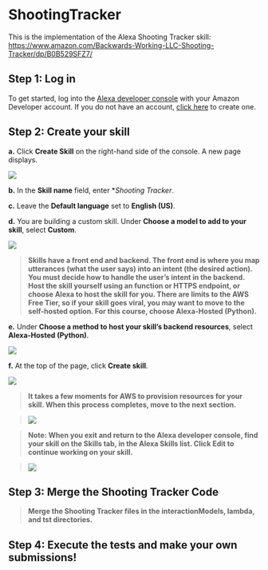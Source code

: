 # ShootingTracker
This is the implementation of the Alexa Shooting Tracker skill: https://www.amazon.com/Backwards-Working-LLC-Shooting-Tracker/dp/B0B529SFZ7/


## Step 1: Log in
To get started, log into the  [Alexa developer console](https://developer.amazon.com/alexa/console/ask)  with your Amazon Developer account. If you do not have an account,  [click here](https://www.amazon.com/ap/register?clientContext=131-0331464-9465436&openid.identity=http%3A%2F%2Fspecs.openid.net%2Fauth%2F2.0%2Fidentifier_select&siteState=clientContext%3D142-6935021-1894360%2CsourceUrl%3Dhttps%253A%252F%252Fdeveloper.amazon.com%252Falexa%2Csignature%3Doyixlki7Yxz8bRUtt4vGJ4EugQ8j3D&marketPlaceId=ATVPDKIKX0DER&language=en_US&pageId=amzn_developer_portal&openid.return_to=https%3A%2F%2Fdeveloper.amazon.com%2Falexa&prevRID=HSRBQ1KHA4E5D1PBHPPP&openid.assoc_handle=mas_dev_portal&openid.mode=checkid_setup&prepopulatedLoginId=&failedSignInCount=0&openid.claimed_id=http%3A%2F%2Fspecs.openid.net%2Fauth%2F2.0%2Fidentifier_select&openid.ns=http%3A%2F%2Fspecs.openid.net%2Fauth%2F2.0)  to create one.


## Step 2: Create your skill

**a.** Click **Create Skill** on the right-hand side of the console. A new page displays.

![](https://d3ogm7ac91k97u.cloudfront.net/content/dam/alexa/alexa-skills-kit/get-deeper/tutorials/cake-time-2/1b.png)


**b.** In the **Skill name** field, enter **Shooting Tracker*.

**c.** Leave the **Default language** set to **English (US)**.

**d.** You are building a custom skill. Under **Choose a model to add to your skill**, select **Custom**.

![](https://d3ogm7ac91k97u.cloudfront.net/content/dam/alexa/alexa-skills-kit/get-deeper/tutorials/cake-time-2/1d.png)

> **Skills have a front end and backend. The front end is where you map utterances (what the user says) into an intent (the desired action). You must decide how to handle the user’s intent in the backend. Host the skill yourself using an    function or HTTPS endpoint, or choose Alexa to host the skill for you. There are limits to the AWS Free Tier, so if your skill goes viral, you may want to move to the self-hosted option. For this course, choose Alexa-Hosted (Python).**

**e.** Under **Choose a method to host your skill’s backend resources**, select **Alexa-Hosted (Python)**.

![](https://d3ogm7ac91k97u.cloudfront.net/content/dam/alexa/alexa-skills-kit/get-deeper/tutorials/cake-time-2/1e.png)

**f.** At the top of the page, click **Create skill**.


![](https://d3ogm7ac91k97u.cloudfront.net/content/dam/alexa/alexa-skills-kit/get-deeper/tutorials/cake-time-2/1f.png)

> **It takes a few moments for AWS to provision resources for your skill. When this process completes, move to the next section.**

>![](https://d3ogm7ac91k97u.cloudfront.net/content/dam/alexa/alexa-skills-kit/get-deeper/tutorials/cake-time/3/building-a-skill-2f-2.png)

> **Note: When you exit and return to the Alexa developer console, find your skill on the Skills tab, in the Alexa Skills list. Click Edit to continue working on your skill.**

> ![](https://d3ogm7ac91k97u.cloudfront.net/content/dam/alexa/alexa-skills-kit/get-deeper/tutorials/cake-time-2/building-a-skill-2f-3.png)

## Step 3: Merge the Shooting Tracker Code


> **Merge the Shooting Tracker files in the interactionModels, lambda, and tst directories.**

## Step 4: Execute the tests and make your own submissions!
